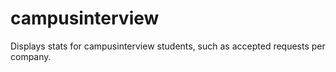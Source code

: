 # campusinterview
Displays stats for campusinterview students, such as accepted requests per company.
